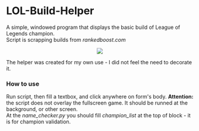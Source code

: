 # LOL-Build-Helper
A simple, windowed program that displays the basic build of League of Legends champion.  
Script is scrapping builds from <i>rankedboost.com</i>  
<p align="center">
  <img src="https://i.imgur.com/EajVUqX.png">  
</p>  
The helper was created for my own use - I did not feel the need to decorate it.  
  
### How to use
Run script, then fill a textbox, and click anywhere on form's body. <b> Attention: </b> the script does not overlay the fullscreen game. It should be runned at the background, or other screen.  
At the <i>name_checker.py</i> you should fill <i>champion_list</i> at the top of block - it is for champion validation.
